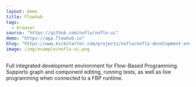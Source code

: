 ```yaml
---
layout: demo
title: Flowhub
tags:
  - browser
source: "https://github.com/noflo/noflo-ui"
demo: "https://app.flowhub.io"
blog: "https://www.kickstarter.com/projects/noflo/noflo-development-environment"
image: /img/example/noflo-ui.png
---
```

Full integrated development environment for Flow-Based Programming. Supports graph and component editing, running tests, as well as live programming when connected to a FBP runtime.
